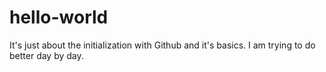 # hello-world
It's just about the initialization with Github and it's basics.
I am trying to do better day by day.
